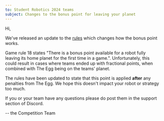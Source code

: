 ```yaml
---
to: Student Robotics 2024 teams
subject: Changes to the bonus point for leaving your planet
---
```


Hi,

We've released an update to the [rules](https://studentrobotics.org/docs/rules) which changes how the bonus point works.

Game rule 18 states "There is a bonus point available for a robot fully leaving its home planet for the first time in a game.". Unfortunately, this could result in cases where teams ended up with fractional points, when combined with The Egg being on the teams' planet.

The rules have been updated to state that this point is applied **after** any penalties from The Egg. We hope this doesn't impact your robot or strategy too much.

If you or your team have any questions please do post them in the support section of Discord.

-- the Competition Team
